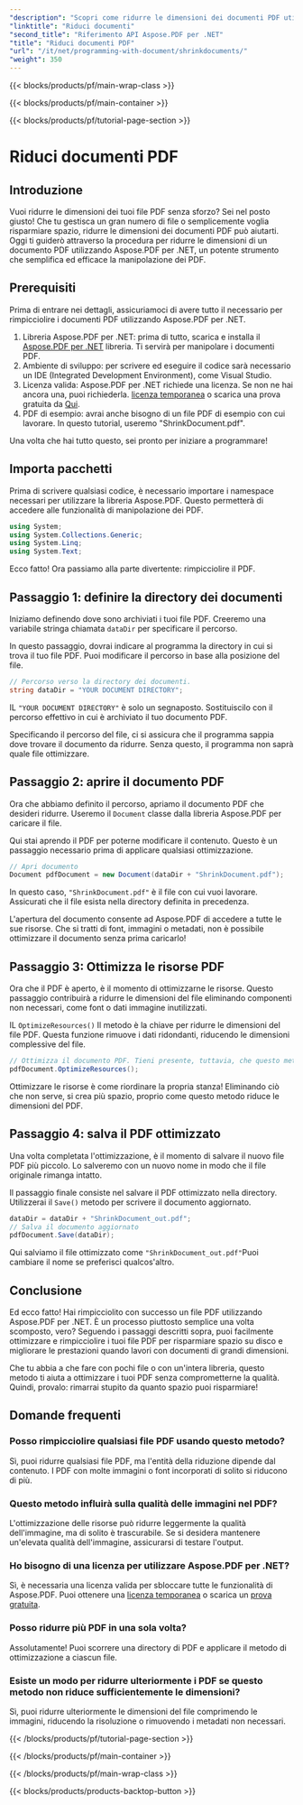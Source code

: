 ```yaml
---
"description": "Scopri come ridurre le dimensioni dei documenti PDF utilizzando Aspose.PDF per .NET in questa guida dettagliata. Ottimizza le risorse PDF e riduci le dimensioni dei file senza comprometterne la qualità."
"linktitle": "Riduci documenti"
"second_title": "Riferimento API Aspose.PDF per .NET"
"title": "Riduci documenti PDF"
"url": "/it/net/programming-with-document/shrinkdocuments/"
"weight": 350
---
```


{{< blocks/products/pf/main-wrap-class >}}

{{< blocks/products/pf/main-container >}}

{{< blocks/products/pf/tutorial-page-section >}}

# Riduci documenti PDF

## Introduzione

Vuoi ridurre le dimensioni dei tuoi file PDF senza sforzo? Sei nel posto giusto! Che tu gestisca un gran numero di file o semplicemente voglia risparmiare spazio, ridurre le dimensioni dei documenti PDF può aiutarti. Oggi ti guiderò attraverso la procedura per ridurre le dimensioni di un documento PDF utilizzando Aspose.PDF per .NET, un potente strumento che semplifica ed efficace la manipolazione dei PDF.

## Prerequisiti

Prima di entrare nei dettagli, assicuriamoci di avere tutto il necessario per rimpicciolire i documenti PDF utilizzando Aspose.PDF per .NET.

1. Libreria Aspose.PDF per .NET: prima di tutto, scarica e installa il [Aspose.PDF per .NET](https://releases.aspose.com/pdf/net/) libreria. Ti servirà per manipolare i documenti PDF.
2. Ambiente di sviluppo: per scrivere ed eseguire il codice sarà necessario un IDE (Integrated Development Environment), come Visual Studio.
3. Licenza valida: Aspose.PDF per .NET richiede una licenza. Se non ne hai ancora una, puoi richiederla. [licenza temporanea](https://purchase.aspose.com/temporary-license/) o scarica una prova gratuita da [Qui](https://releases.aspose.com/).
4. PDF di esempio: avrai anche bisogno di un file PDF di esempio con cui lavorare. In questo tutorial, useremo "ShrinkDocument.pdf".

Una volta che hai tutto questo, sei pronto per iniziare a programmare!


## Importa pacchetti

Prima di scrivere qualsiasi codice, è necessario importare i namespace necessari per utilizzare la libreria Aspose.PDF. Questo permetterà di accedere alle funzionalità di manipolazione dei PDF.

```csharp
using System;
using System.Collections.Generic;
using System.Linq;
using System.Text;
```

Ecco fatto! Ora passiamo alla parte divertente: rimpicciolire il PDF.

## Passaggio 1: definire la directory dei documenti

Iniziamo definendo dove sono archiviati i tuoi file PDF. Creeremo una variabile stringa chiamata `dataDir` per specificare il percorso.

In questo passaggio, dovrai indicare al programma la directory in cui si trova il tuo file PDF. Puoi modificare il percorso in base alla posizione del file.

```csharp
// Percorso verso la directory dei documenti.
string dataDir = "YOUR DOCUMENT DIRECTORY";
```

IL `"YOUR DOCUMENT DIRECTORY"` è solo un segnaposto. Sostituiscilo con il percorso effettivo in cui è archiviato il tuo documento PDF.

Specificando il percorso del file, ci si assicura che il programma sappia dove trovare il documento da ridurre. Senza questo, il programma non saprà quale file ottimizzare.


## Passaggio 2: aprire il documento PDF

Ora che abbiamo definito il percorso, apriamo il documento PDF che desideri ridurre. Useremo il `Document` classe dalla libreria Aspose.PDF per caricare il file.

Qui stai aprendo il PDF per poterne modificare il contenuto. Questo è un passaggio necessario prima di applicare qualsiasi ottimizzazione.

```csharp
// Apri documento
Document pdfDocument = new Document(dataDir + "ShrinkDocument.pdf");
```

In questo caso, `"ShrinkDocument.pdf"` è il file con cui vuoi lavorare. Assicurati che il file esista nella directory definita in precedenza.

L'apertura del documento consente ad Aspose.PDF di accedere a tutte le sue risorse. Che si tratti di font, immagini o metadati, non è possibile ottimizzare il documento senza prima caricarlo!

## Passaggio 3: Ottimizza le risorse PDF

Ora che il PDF è aperto, è il momento di ottimizzarne le risorse. Questo passaggio contribuirà a ridurre le dimensioni del file eliminando componenti non necessari, come font o dati immagine inutilizzati.

IL `OptimizeResources()` Il metodo è la chiave per ridurre le dimensioni del file PDF. Questa funzione rimuove i dati ridondanti, riducendo le dimensioni complessive del file.

```csharp
// Ottimizza il documento PDF. Tieni presente, tuttavia, che questo metodo non può garantire la riduzione delle dimensioni del documento.
pdfDocument.OptimizeResources();
```

Ottimizzare le risorse è come riordinare la propria stanza! Eliminando ciò che non serve, si crea più spazio, proprio come questo metodo riduce le dimensioni del PDF.

## Passaggio 4: salva il PDF ottimizzato

Una volta completata l'ottimizzazione, è il momento di salvare il nuovo file PDF più piccolo. Lo salveremo con un nuovo nome in modo che il file originale rimanga intatto.

Il passaggio finale consiste nel salvare il PDF ottimizzato nella directory. Utilizzerai il `Save()` metodo per scrivere il documento aggiornato.

```csharp
dataDir = dataDir + "ShrinkDocument_out.pdf";
// Salva il documento aggiornato
pdfDocument.Save(dataDir);
```

Qui salviamo il file ottimizzato come `"ShrinkDocument_out.pdf"`Puoi cambiare il nome se preferisci qualcos'altro.

## Conclusione

Ed ecco fatto! Hai rimpicciolito con successo un file PDF utilizzando Aspose.PDF per .NET. È un processo piuttosto semplice una volta scomposto, vero? Seguendo i passaggi descritti sopra, puoi facilmente ottimizzare e rimpicciolire i tuoi file PDF per risparmiare spazio su disco e migliorare le prestazioni quando lavori con documenti di grandi dimensioni.

Che tu abbia a che fare con pochi file o con un'intera libreria, questo metodo ti aiuta a ottimizzare i tuoi PDF senza comprometterne la qualità. Quindi, provalo: rimarrai stupito da quanto spazio puoi risparmiare!

## Domande frequenti

### Posso rimpicciolire qualsiasi file PDF usando questo metodo?
Sì, puoi ridurre qualsiasi file PDF, ma l'entità della riduzione dipende dal contenuto. I PDF con molte immagini o font incorporati di solito si riducono di più.

### Questo metodo influirà sulla qualità delle immagini nel PDF?
L'ottimizzazione delle risorse può ridurre leggermente la qualità dell'immagine, ma di solito è trascurabile. Se si desidera mantenere un'elevata qualità dell'immagine, assicurarsi di testare l'output.

### Ho bisogno di una licenza per utilizzare Aspose.PDF per .NET?
Sì, è necessaria una licenza valida per sbloccare tutte le funzionalità di Aspose.PDF. Puoi ottenere una [licenza temporanea](https://purchase.aspose.com/temporary-license/) o scarica un [prova gratuita](https://releases.aspose.com/).

### Posso ridurre più PDF in una sola volta?
Assolutamente! Puoi scorrere una directory di PDF e applicare il metodo di ottimizzazione a ciascun file.

### Esiste un modo per ridurre ulteriormente i PDF se questo metodo non riduce sufficientemente le dimensioni?
Sì, puoi ridurre ulteriormente le dimensioni del file comprimendo le immagini, riducendo la risoluzione o rimuovendo i metadati non necessari.

{{< /blocks/products/pf/tutorial-page-section >}}

{{< /blocks/products/pf/main-container >}}

{{< /blocks/products/pf/main-wrap-class >}}

{{< blocks/products/products-backtop-button >}}